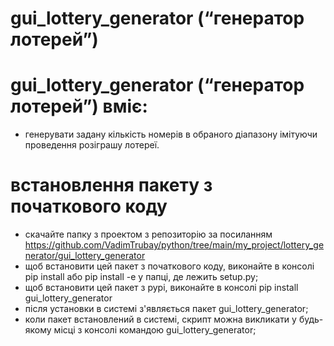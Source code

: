 # gui_lottery_generator (“генератор лотерей”)

# gui_lottery_generator (“генератор лотерей”) вміє:
* генерувати задану кількість номерів в обраного діапазону імітуючи проведення розіграшу лотереї.

# встановлення пакету з початкового коду

* скачайте папку з проектом з репозиторію за посиланням https://github.com/VadimTrubay/python/tree/main/my_project/lottery_generator/gui_lottery_generator
* щоб встановити цей пакет з початкового коду, виконайте в консолі pip install або pip install -e у папці, де лежить setup.py;
* щоб встановити цей пакет з pypi, виконайте в консолі pip install gui_lottery_generator
* після установки в системі з'являється пакет gui_lottery_generator;
* коли пакет встановлений в системі, скрипт можна викликати у будь-якому місці з консолі командою gui_lottery_generator;
